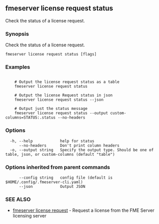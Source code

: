 ## fmeserver license request status

Check the status of a license request.

### Synopsis

Check the status of a license request.

```
fmeserver license request status [flags]
```

### Examples

```

	# Output the license request status as a table
	fmeserver license request status
	
	# Output the license Request status in json
	fmeserver license request status --json
	
	# Output just the status message
	fmeserver license request status --output custom-columns=STATUS:.status --no-headers
```

### Options

```
  -h, --help            help for status
      --no-headers      Don't print column headers
  -o, --output string   Specify the output type. Should be one of table, json, or custom-columns (default "table")
```

### Options inherited from parent commands

```
      --config string   config file (default is $HOME/.config/.fmeserver-cli.yaml)
      --json            Output JSON
```

### SEE ALSO

* [fmeserver license request](fmeserver_license_request.md)	 - Request a license from the FME Server licensing server

